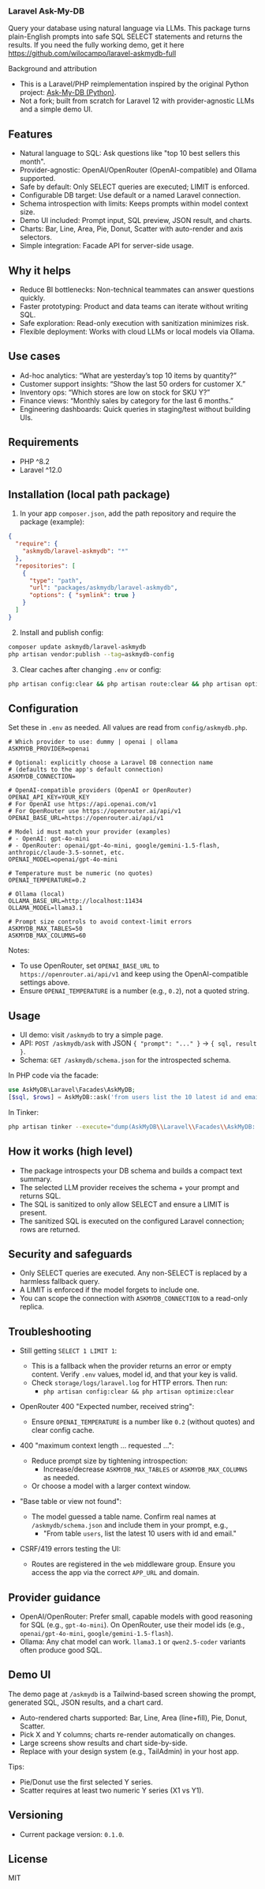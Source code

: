 ### Laravel Ask-My-DB

Query your database using natural language via LLMs. This package turns plain-English prompts into safe SQL SELECT statements and returns the results. If you need the fully working demo, get it here https://github.com/wilocampo/laravel-askmydb-full

Background and attribution
- This is a Laravel/PHP reimplementation inspired by the original Python project: [Ask-My-DB (Python)](https://github.com/Msalways/Ask-My-DB).
- Not a fork; built from scratch for Laravel 12 with provider-agnostic LLMs and a simple demo UI.

## Features
- Natural language to SQL: Ask questions like "top 10 best sellers this month".
- Provider-agnostic: OpenAI/OpenRouter (OpenAI-compatible) and Ollama supported.
- Safe by default: Only SELECT queries are executed; LIMIT is enforced.
- Configurable DB target: Use default or a named Laravel connection.
- Schema introspection with limits: Keeps prompts within model context size.
- Demo UI included: Prompt input, SQL preview, JSON result, and charts.
- Charts: Bar, Line, Area, Pie, Donut, Scatter with auto-render and axis selectors.
- Simple integration: Facade API for server-side usage.

## Why it helps
- Reduce BI bottlenecks: Non-technical teammates can answer questions quickly.
- Faster prototyping: Product and data teams can iterate without writing SQL.
- Safe exploration: Read-only execution with sanitization minimizes risk.
- Flexible deployment: Works with cloud LLMs or local models via Ollama.

## Use cases
- Ad-hoc analytics: “What are yesterday’s top 10 items by quantity?”
- Customer support insights: “Show the last 50 orders for customer X.”
- Inventory ops: “Which stores are low on stock for SKU Y?”
- Finance views: “Monthly sales by category for the last 6 months.”
- Engineering dashboards: Quick queries in staging/test without building UIs.

## Requirements
- PHP ^8.2
- Laravel ^12.0

## Installation (local path package)
1) In your app `composer.json`, add the path repository and require the package (example):

```json
{
  "require": {
    "askmydb/laravel-askmydb": "*"
  },
  "repositories": [
    {
      "type": "path",
      "url": "packages/askmydb/laravel-askmydb",
      "options": { "symlink": true }
    }
  ]
}
```

2) Install and publish config:
```bash
composer update askmydb/laravel-askmydb
php artisan vendor:publish --tag=askmydb-config
```

3) Clear caches after changing `.env` or config:
```bash
php artisan config:clear && php artisan route:clear && php artisan optimize:clear
```

## Configuration
Set these in `.env` as needed. All values are read from `config/askmydb.php`.

```env
# Which provider to use: dummy | openai | ollama
ASKMYDB_PROVIDER=openai

# Optional: explicitly choose a Laravel DB connection name
# (defaults to the app's default connection)
ASKMYDB_CONNECTION=

# OpenAI-compatible providers (OpenAI or OpenRouter)
OPENAI_API_KEY=YOUR_KEY
# For OpenAI use https://api.openai.com/v1
# For OpenRouter use https://openrouter.ai/api/v1
OPENAI_BASE_URL=https://openrouter.ai/api/v1

# Model id must match your provider (examples)
# - OpenAI: gpt-4o-mini
# - OpenRouter: openai/gpt-4o-mini, google/gemini-1.5-flash, anthropic/claude-3.5-sonnet, etc.
OPENAI_MODEL=openai/gpt-4o-mini

# Temperature must be numeric (no quotes)
OPENAI_TEMPERATURE=0.2

# Ollama (local)
OLLAMA_BASE_URL=http://localhost:11434
OLLAMA_MODEL=llama3.1

# Prompt size controls to avoid context-limit errors
ASKMYDB_MAX_TABLES=50
ASKMYDB_MAX_COLUMNS=60
```

Notes:
- To use OpenRouter, set `OPENAI_BASE_URL` to `https://openrouter.ai/api/v1` and keep using the OpenAI-compatible settings above.
- Ensure `OPENAI_TEMPERATURE` is a number (e.g., `0.2`), not a quoted string.

## Usage
- UI demo: visit `/askmydb` to try a simple page.
- API: `POST /askmydb/ask` with JSON `{ "prompt": "..." }` → `{ sql, result }`.
- Schema: `GET /askmydb/schema.json` for the introspected schema.

In PHP code via the facade:
```php
use AskMyDB\Laravel\Facades\AskMyDB;
[$sql, $rows] = AskMyDB::ask('from users list the 10 latest id and email');
```

In Tinker:
```bash
php artisan tinker --execute="dump(AskMyDB\\Laravel\\Facades\\AskMyDB::ask('from users show 5 most recent'));"
```

## How it works (high level)
- The package introspects your DB schema and builds a compact text summary.
- The selected LLM provider receives the schema + your prompt and returns SQL.
- The SQL is sanitized to only allow SELECT and ensure a LIMIT is present.
- The sanitized SQL is executed on the configured Laravel connection; rows are returned.

## Security and safeguards
- Only SELECT queries are executed. Any non-SELECT is replaced by a harmless fallback query.
- A LIMIT is enforced if the model forgets to include one.
- You can scope the connection with `ASKMYDB_CONNECTION` to a read-only replica.

## Troubleshooting
- Still getting `SELECT 1 LIMIT 1`:
  - This is a fallback when the provider returns an error or empty content. Verify `.env` values, model id, and that your key is valid.
  - Check `storage/logs/laravel.log` for HTTP errors. Then run:
    - `php artisan config:clear && php artisan optimize:clear`

- OpenRouter 400 "Expected number, received string":
  - Ensure `OPENAI_TEMPERATURE` is a number like `0.2` (without quotes) and clear config cache.

- 400 "maximum context length ... requested ...":
  - Reduce prompt size by tightening introspection:
    - Increase/decrease `ASKMYDB_MAX_TABLES` or `ASKMYDB_MAX_COLUMNS` as needed.
  - Or choose a model with a larger context window.

- "Base table or view not found":
  - The model guessed a table name. Confirm real names at `/askmydb/schema.json` and include them in your prompt, e.g.,
    - "From table `users`, list the latest 10 users with id and email."

- CSRF/419 errors testing the UI:
  - Routes are registered in the `web` middleware group. Ensure you access the app via the correct `APP_URL` and domain.

## Provider guidance
- OpenAI/OpenRouter: Prefer small, capable models with good reasoning for SQL (e.g., `gpt-4o-mini`). On OpenRouter, use their model ids (e.g., `openai/gpt-4o-mini`, `google/gemini-1.5-flash`).
- Ollama: Any chat model can work. `llama3.1` or `qwen2.5-coder` variants often produce good SQL.

## Demo UI
The demo page at `/askmydb` is a Tailwind-based screen showing the prompt, generated SQL, JSON results, and a chart card.

- Auto-rendered charts supported: Bar, Line, Area (line+fill), Pie, Donut, Scatter.
- Pick X and Y columns; charts re-render automatically on changes.
- Large screens show results and chart side-by-side.
- Replace with your design system (e.g., TailAdmin) in your host app.

Tips:
- Pie/Donut use the first selected Y series.
- Scatter requires at least two numeric Y series (X1 vs Y1).

## Versioning
- Current package version: `0.1.0`.

## License
MIT

